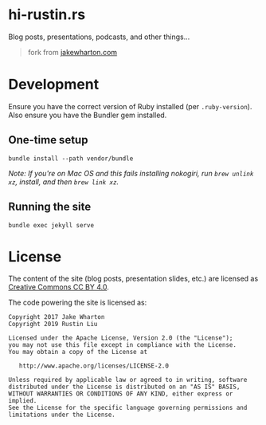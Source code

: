 hi-rustin.rs
============

Blog posts, presentations, podcasts, and other things...

> fork from [jakewharton.com](https://github.com/JakeWharton/jakewharton.com)

Development
===========

Ensure you have the correct version of Ruby installed (per `.ruby-version`). Also ensure you have the Bundler gem
installed.


One-time setup
--------------

    bundle install --path vendor/bundle

_Note: If you're on Mac OS and this fails installing nokogiri, run `brew unlink xz`, install, and then `brew link xz`._

Running the site
----------------

    bundle exec jekyll serve

License
=======

The content of the site (blog posts, presentation slides, etc.) are licensed
as [Creative Commons CC BY 4.0](https://creativecommons.org/licenses/by/4.0/legalcode).

The code powering the site is licensed as:

    Copyright 2017 Jake Wharton 
    Copyright 2019 Rustin Liu

    Licensed under the Apache License, Version 2.0 (the "License");
    you may not use this file except in compliance with the License.
    You may obtain a copy of the License at

       http://www.apache.org/licenses/LICENSE-2.0

    Unless required by applicable law or agreed to in writing, software
    distributed under the License is distributed on an "AS IS" BASIS,
    WITHOUT WARRANTIES OR CONDITIONS OF ANY KIND, either express or implied.
    See the License for the specific language governing permissions and
    limitations under the License.
